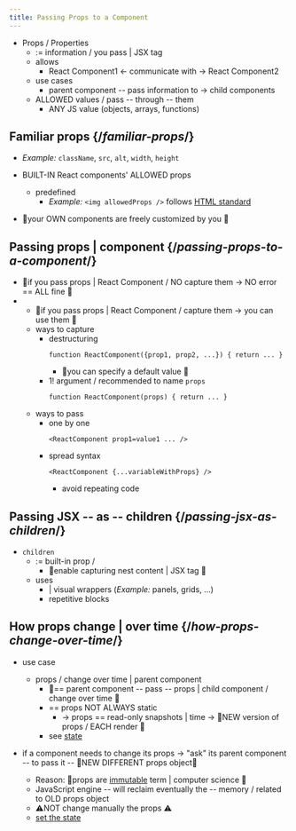 ```yaml
---
title: Passing Props to a Component
---
```


* Props / Properties
  * := information / you pass | JSX tag
  * allows
    * React Component1 <- communicate with -> React Component2
  * use cases
    * parent component -- pass information to -> child components
  * ALLOWED values / pass -- through -- them
    * ANY JS value (objects, arrays, functions)

## Familiar props {/*familiar-props*/}

* _Example:_ `className`, `src`, `alt`, `width`, `height`

* BUILT-IN React components' ALLOWED props
  * predefined
    * _Example:_ `<img allowedProps />` follows [HTML standard](https://www.w3.org/TR/html52/semantics-embedded-content.html#the-img-element)
* 👀your OWN components are freely customized by you 👀

## Passing props | component {/*passing-props-to-a-component*/}

* 👀if you pass props | React Component / NO capture them -> NO error == ALL fine  👀
* * 👀if you pass props | React Component / capture them -> you can use them  👀
  * ways to capture
    * destructuring
      ```
      function ReactComponent({prop1, prop2, ...}) { return ... }
      ```
      * 👀you can specify a default value 👀
    * 1! argument / recommended to name `props`
      ```
      function ReactComponent(props) { return ... }
      ```
  * ways to pass
    * one by one
      ```
      <ReactComponent prop1=value1 ... />
      ```
    * spread syntax
      ```
      <ReactComponent {...variableWithProps} /> 
      ```
      * avoid repeating code

## Passing JSX -- as -- children {/*passing-jsx-as-children*/}

* `children`
  * := built-in prop / 
    * 👀enable capturing nest content | JSX tag 👀
  * uses
    * | visual wrappers (_Example:_ panels, grids, ...)
    * repetitive blocks

## How props change | over time {/*how-props-change-over-time*/}

* use case
  * props / change over time | parent component
    * 👀== parent component -- pass -- props | child component / change over time 👀
    * == props NOT ALWAYS static
      * -> props == read-only snapshots | time -> 👀NEW version of props / EACH render 👀
    * see [state](state-a-components-memory.md)

* if a component needs to change its props -> "ask" its parent component -- to pass it -- 👀NEW DIFFERENT props object👀
  * Reason: 🧠props are [immutable](https://en.wikipedia.org/wiki/Immutable_object) term | computer science 🧠
  * JavaScript engine -- will reclaim eventually the -- memory / related to OLD props object 
  * ⚠️NOT change manually the props ⚠️
  * [set the state](state-a-components-memory.md)
